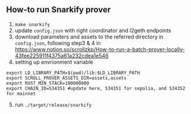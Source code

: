 ## How-to run Snarkify prover
1. `make snarkify`
2. update `config.json` with right coordinator and l2geth endpoints
3. download parameters and assets to the referred directory in `config.json`, 
following step3 & 4 in https://www.notion.so/scrollzkp/How-to-run-a-batch-prover-locally-43fee225911f4375a61a232cdea1e546
4. setting up envrionment variable
```shell
export LD_LIBRARY_PATH=$(pwd)/lib:$LD_LIBRARY_PATH
export SCROLL_PROVER_ASSETS_DIR=assets,assets
export RUST_MIN_STACK=100000000
export CHAIN_ID=534351 #update here, 534351 for sepolia, and 534352 for mainnet
```
5. run `./target/release/snarkify`
